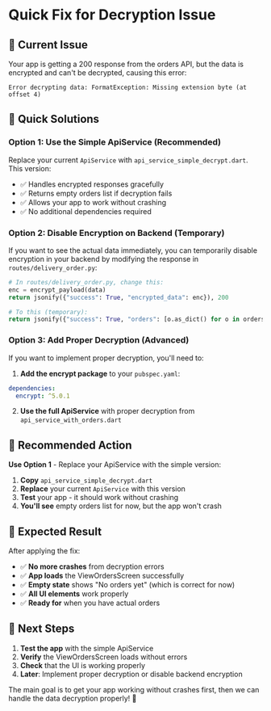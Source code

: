 # Quick Fix for Decryption Issue

## 🚨 **Current Issue**
Your app is getting a 200 response from the orders API, but the data is encrypted and can't be decrypted, causing this error:
```
Error decrypting data: FormatException: Missing extension byte (at offset 4)
```

## 🔧 **Quick Solutions**

### **Option 1: Use the Simple ApiService (Recommended)**
Replace your current `ApiService` with `api_service_simple_decrypt.dart`. This version:
- ✅ Handles encrypted responses gracefully
- ✅ Returns empty orders list if decryption fails
- ✅ Allows your app to work without crashing
- ✅ No additional dependencies required

### **Option 2: Disable Encryption on Backend (Temporary)**
If you want to see the actual data immediately, you can temporarily disable encryption in your backend by modifying the response in `routes/delivery_order.py`:

```python
# In routes/delivery_order.py, change this:
enc = encrypt_payload(data)
return jsonify({"success": True, "encrypted_data": enc}), 200

# To this (temporary):
return jsonify({"success": True, "orders": [o.as_dict() for o in orders]}), 200
```

### **Option 3: Add Proper Decryption (Advanced)**
If you want to implement proper decryption, you'll need to:

1. **Add the encrypt package** to your `pubspec.yaml`:
```yaml
dependencies:
  encrypt: ^5.0.1
```

2. **Use the full ApiService** with proper decryption from `api_service_with_orders.dart`

## 🚀 **Recommended Action**

**Use Option 1** - Replace your ApiService with the simple version:

1. **Copy** `api_service_simple_decrypt.dart` 
2. **Replace** your current `ApiService` with this version
3. **Test** your app - it should work without crashing
4. **You'll see** empty orders list for now, but the app won't crash

## 📱 **Expected Result**

After applying the fix:
- ✅ **No more crashes** from decryption errors
- ✅ **App loads** the ViewOrdersScreen successfully  
- ✅ **Empty state** shows "No orders yet" (which is correct for now)
- ✅ **All UI elements** work properly
- ✅ **Ready for** when you have actual orders

## 🔄 **Next Steps**

1. **Test the app** with the simple ApiService
2. **Verify** the ViewOrdersScreen loads without errors
3. **Check** that the UI is working properly
4. **Later**: Implement proper decryption or disable backend encryption

The main goal is to get your app working without crashes first, then we can handle the data decryption properly! 🎯
